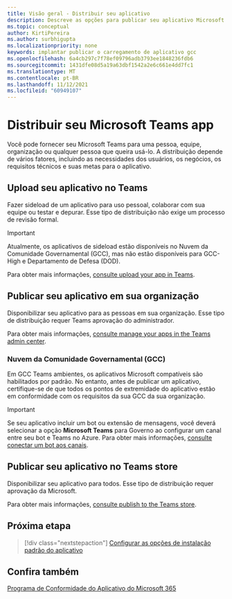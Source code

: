 ```yaml
---
title: Visão geral - Distribuir seu aplicativo
description: Descreve as opções para publicar seu aplicativo Microsoft Teams, carregar seu aplicativo e GCC.
ms.topic: conceptual
author: KirtiPereira
ms.author: surbhigupta
ms.localizationpriority: none
keywords: implantar publicar o carregamento de aplicativo gcc
ms.openlocfilehash: 6a4cb297c7f78ef09796adb3793ee1848236fdb6
ms.sourcegitcommit: 1431dfe08d5a19a63dbf1542a2e6c661e4dd7fc1
ms.translationtype: MT
ms.contentlocale: pt-BR
ms.lasthandoff: 11/12/2021
ms.locfileid: "60949107"
---
```

# <a name="distribute-your-microsoft-teams-app"></a>Distribuir seu Microsoft Teams app

Você pode fornecer seu Microsoft Teams para uma pessoa, equipe, organização ou qualquer pessoa que queira usá-lo. A distribuição depende de vários fatores, incluindo as necessidades dos usuários, os negócios, os requisitos técnicos e suas metas para o aplicativo.

## <a name="upload-your-app-in-teams"></a>Upload seu aplicativo no Teams

Fazer sideload de um aplicativo para uso pessoal, colaborar com sua equipe ou testar e depurar. Esse tipo de distribuição não exige um processo de revisão formal.

> [!IMPORTANT]
> Atualmente, os aplicativos de sideload estão disponíveis no Nuvem da Comunidade Governamental (GCC), mas não estão disponíveis para GCC-High e Departamento de Defesa (DOD).

Para obter mais informações, [consulte upload your app in Teams](apps-upload.md).

## <a name="publish-your-app-to-your-org"></a>Publicar seu aplicativo em sua organização

Disponibilizar seu aplicativo para as pessoas em sua organização. Esse tipo de distribuição requer Teams aprovação do administrador.

Para obter mais informações, [consulte manage your apps in the Teams admin center](/MicrosoftTeams/manage-apps?toc=%2Fmicrosoftteams%2Fplatform%2Ftoc.json&bc=%2FMicrosoftTeams%2Fbreadcrumb%2Ftoc.json).

### <a name="government-community-cloud-gcc-organizations"></a>Nuvem da Comunidade Governamental (GCC)

Em GCC Teams ambientes, os aplicativos Microsoft compatíveis são habilitados por padrão. No entanto, antes de publicar um aplicativo, certifique-se de que todos os pontos de extremidade do aplicativo estão em conformidade com os requisitos da sua GCC da sua organização.

> [!IMPORTANT]
>Se seu aplicativo incluir um bot ou extensão de mensagens, você deverá selecionar a opção **Microsoft Teams** para Governo ao configurar um canal entre seu bot e Teams no Azure. Para obter mais informações, [consulte conectar um bot aos canais](/azure/bot-service/bot-service-manage-channels?view=azure-bot-service-4.0&preserve-view=true).

## <a name="publish-your-app-to-the-teams-store"></a>Publicar seu aplicativo no Teams store

Disponibilizar seu aplicativo para todos. Esse tipo de distribuição requer aprovação da Microsoft.

Para obter mais informações, [consulte publish to the Teams store](~/concepts/deploy-and-publish/appsource/publish.md).

## <a name="next-step"></a>Próxima etapa

> [!div class="nextstepaction"]
> [Configurar as opções de instalação padrão do aplicativo](~/concepts/deploy-and-publish/add-default-install-scope.md)

## <a name="see-also"></a>Confira também

[Programa de Conformidade do Aplicativo do Microsoft 365](/microsoft-365-app-certification/overview)

